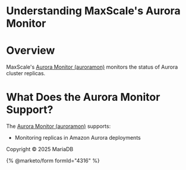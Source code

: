 
# Understanding MaxScale's Aurora Monitor


# Overview


MaxScale's [Aurora Monitor (auroramon)](../../../../mariadb-maxscale-25/maxscale-25-monitors/mariadb-maxscale-25-aurora-monitor.md) monitors the status of Aurora cluster replicas.


# What Does the Aurora Monitor Support?


The [Aurora Monitor (auroramon)](../../../../mariadb-maxscale-25/maxscale-25-monitors/mariadb-maxscale-25-aurora-monitor.md) supports:


* Monitoring replicas in Amazon Aurora deployments


Copyright © 2025 MariaDB


{% @marketo/form formId="4316" %}
